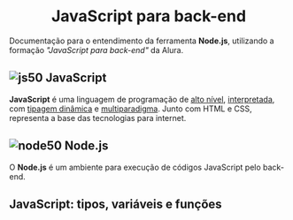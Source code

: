 

<h1 align="center"> JavaScript para back-end </h1>

Documentação para o entendimento da ferramenta **Node.js**, utilizando a formação _"JavaScript para back-end"_ da Alura.

## ![js50](https://user-images.githubusercontent.com/106445418/181271387-358960f0-a87b-4a7f-bd19-39f36deac11f.png) JavaScript
**JavaScript** é uma linguagem de programação de [alto nível](https://github.com/felipemadu13/Alura_JavaScript_Back_End/blob/ac2ea3cc6f5c0fb19d522458a054f29ba0965de3/alto_nivel.md), [interpretada](https://github.com/felipemadu13/Alura_JavaScript_Back_End/blob/d2341d663c37d871347332232c0613b503263a03/interpretada.md), com [tipagem dinâmica](https://github.com/felipemadu13/Alura_JavaScript_Back_End/blob/d2341d663c37d871347332232c0613b503263a03/tipagem.md) e [multiparadigma](https://github.com/felipemadu13/Alura_JavaScript_Back_End/blob/d2341d663c37d871347332232c0613b503263a03/multiparadigma.md). Junto com HTML e CSS, representa a base das tecnologias para internet.
 
## ![node50](https://user-images.githubusercontent.com/106445418/181272395-b4ca04e1-bb01-427b-ad38-dfb92a4ebe05.png) Node.js
O **Node.js** é um ambiente para execução de códigos JavaScript pelo back-end.


 ## JavaScript: tipos, variáveis e funções ##
